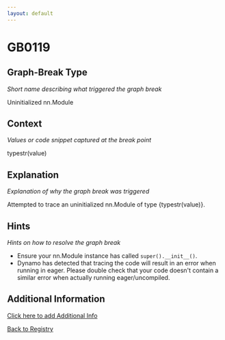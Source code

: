 ```yaml
---
layout: default
---
```

# GB0119

## Graph-Break Type
*Short name describing what triggered the graph break*

Uninitialized nn.Module

## Context
*Values or code snippet captured at the break point*

typestr(value)

## Explanation
*Explanation of why the graph break was triggered*

Attempted to trace an uninitialized nn.Module of type {typestr(value)}.

## Hints
*Hints on how to resolve the graph break*

- Ensure your nn.Module instance has called `super().__init__()`.
- Dynamo has detected that tracing the code will result in an error when running in eager. Please double check that your code doesn't contain a similar error when actually running eager/uncompiled.


## Additional Information

<!-- ADDITIONAL INFORMATION START - Add custom information below this line -->

<!-- ADDITIONAL INFORMATION END -->


[Click here to add Additional Info](https://github.com/meta-pytorch/compile-graph-break-site/edit/main/docs/gb/gb0119.md)

[Back to Registry](../index.html)
